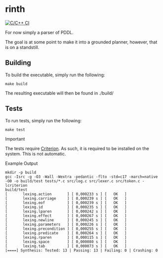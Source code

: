 # rinth
[![C/C++ CI](https://github.com/jamadaha/rinth/actions/workflows/c-cpp.yml/badge.svg)](https://github.com/jamadaha/rinth/actions/workflows/c-cpp.yml)

For now simply a parser of PDDL.

The goal is at some point to make it into a grounded planner, however, that is on a standstill.

## Building
To build the executable, simply run the following:
```
make build
```
The resulting executable will then be found in ./build/

## Tests
To run tests, simply run the following:
```
make test
```
> [!IMPORTANT]
> The tests require [Criterion](https://github.com/Snaipe/Criterion). As such, it is required to be installed on the system. This is not automatic.

Example Output
```
mkdir -p build
gcc -Isrc -g -O3 -Wall -Wextra -pedantic -flto -std=c17 -march=native -O0 -o build/test tests/*.c src/log.c src/lexer.c src/token.c -lcriterion
build/test
[       lexing.action       ] [ 0,000233 s ] [   OK   ]
[       lexing.carriage     ] [ 0,000239 s ] [   OK   ]
[       lexing.eof          ] [ 0,000239 s ] [   OK   ]
[       lexing.id           ] [ 0,000235 s ] [   OK   ]
[       lexing.lparen       ] [ 0,000242 s ] [   OK   ]
[       lexing.effect       ] [ 0,000267 s ] [   OK   ]
[       lexing.newline      ] [ 0,000245 s ] [   OK   ]
[       lexing.parameters   ] [ 0,000226 s ] [   OK   ]
[       lexing.precondition ] [ 0,000255 s ] [   OK   ]
[       lexing.predicate    ] [ 0,000264 s ] [   OK   ]
[       lexing.rparen       ] [ 0,000115 s ] [   OK   ]
[       lexing.space        ] [ 0,000080 s ] [   OK   ]
[       lexing.tab          ] [ 0,000073 s ] [   OK   ]
[====] Synthesis: Tested: 13 | Passing: 13 | Failing: 0 | Crashing: 0 
```
